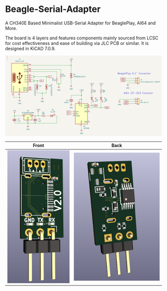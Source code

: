 # Beagle-Serial-Adapter
A CH340E Based Minimalist USB-Serial Adapter for BeaglePlay, AI64 and More.

The board is 4 layers and features components mainly sourced from LCSC for cost effectiveness and ease of building via JLC PCB or similar. 
It is designed in KiCAD 7.0.9.

![Schematic](Images/schematic.png?raw=true "Schematic")


Front           |  Back
:-------------------------:|:-------------------------:
![Front](Images/front.png?raw=true "Front")  |  ![Back](Images/back.png?raw=true "Back")